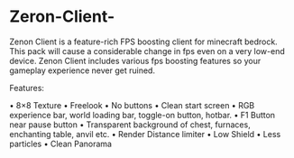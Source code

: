 # Zeron-Client-
Zenon Client is a feature-rich FPS boosting client for minecraft bedrock. This pack will cause a considerable change in fps even on a very low-end device. Zenon Client includes various fps boosting features so your gameplay experience never get ruined.



Features:


• 8×8 Texture
• Freelook
• No buttons
• Clean start screen
• RGB experience bar, world loading bar, toggle-on button, hotbar.
• F1 Button near pause button
• Transparent background of chest, furnaces, enchanting table, anvil etc.
• Render Distance limiter
• Low Shield
• Less particles
• Clean Panorama
